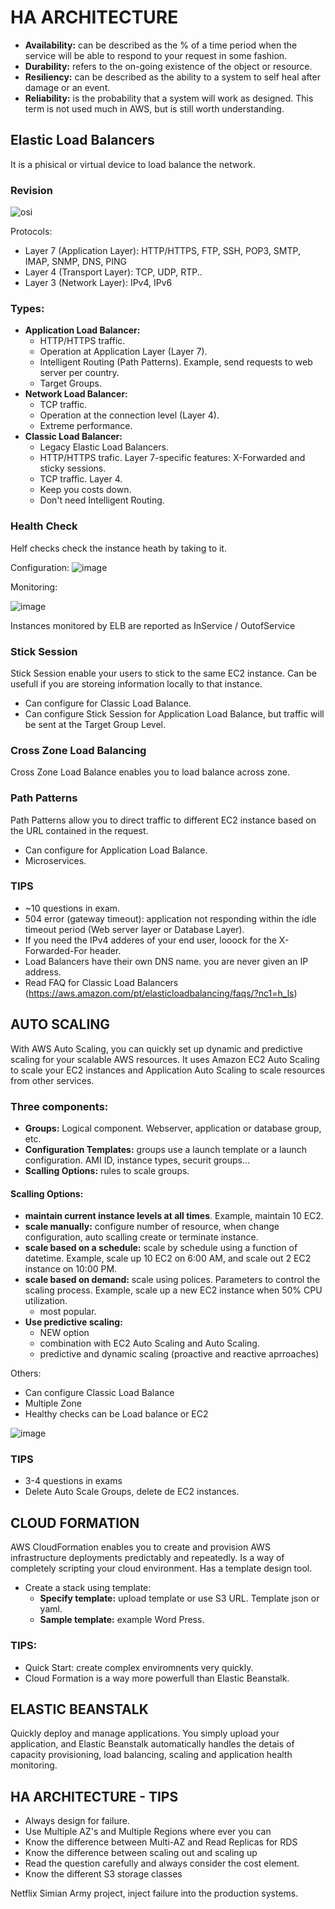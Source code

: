 # HA ARCHITECTURE

- **Availability:** can be described as the % of a time period when the service will be able to respond to your request in some fashion.
- **Durability:** refers to the on-going existence of the object or resource.
- **Resiliency:** can be described as the ability to a system to self heal after damage or an event.
- **Reliability:** is the probability that a system will work as designed. This term is not used much in AWS, but is still worth understanding.


## Elastic Load Balancers

It is a phisical or virtual device to load balance the network.


### Revision

![osi](https://user-images.githubusercontent.com/24825457/81094397-d1f89c80-8ed9-11ea-9354-0bff80cfa932.png)

Protocols:
  - Layer 7 (Application Layer): HTTP/HTTPS, FTP, SSH, POP3, SMTP, IMAP, SNMP, DNS, PING
  - Layer 4 (Transport Layer): TCP, UDP, RTP..
  - Layer 3 (Network Layer): IPv4, IPv6

### Types:

  - **Application Load Balancer:** 
    - HTTP/HTTPS traffic.
    - Operation at Application Layer (Layer 7).
    - Intelligent Routing (Path Patterns). Example, send requests to web server per country.
    - Target Groups.
  - **Network Load Balancer:** 
    - TCP traffic. 
    - Operation at the connection level (Layer 4).
    - Extreme performance.
  - **Classic Load Balancer:** 
    - Legacy Elastic Load Balancers.
    - HTTP/HTTPS trafic. Layer 7-specific features: X-Forwarded and sticky sessions.
    - TCP traffic. Layer 4.
    - Keep you costs down.
    - Don't need Intelligent Routing.

### Health Check

Helf checks check the instance heath by taking to it.
 
Configuration: 
![image](https://user-images.githubusercontent.com/24825457/81099716-babdad00-8ee1-11ea-8ffb-bcf36f553641.png)

Monitoring:

![image](https://user-images.githubusercontent.com/24825457/81100073-49322e80-8ee2-11ea-83ab-13257fb95fe7.png)

Instances monitored by ELB are reported as InService / OutofService 
 
### Stick Session

Stick Session enable your users to stick to the same EC2 instance. Can be usefull if you are storeing information locally to that instance.

  - Can configure for Classic Load Balance.
  - Can configure Stick Session for Application Load Balance, but traffic will be sent at the Target Group Level.
  
### Cross Zone Load Balancing

Cross Zone Load Balance enables you to load balance across zone.

### Path Patterns

Path Patterns allow you to direct traffic to different EC2 instance based on the URL contained in the request.

  - Can configure for Application Load Balance.
  - Microservices.

### TIPS
 - ~10 questions in exam.
 - 504 error (gateway timeout): application not responding within the idle timeout period (Web server layer or Database Layer).
 - If you need the IPv4 adderes of your end user, looock for the X-Forwarded-For header.
 - Load Balancers have their own DNS name. you are never given an IP address.
 - Read FAQ for Classic Load Balancers (https://aws.amazon.com/pt/elasticloadbalancing/faqs/?nc1=h_ls)	

## AUTO SCALING

With AWS Auto Scaling, you can quickly set up dynamic and predictive scaling for your scalable AWS resources. It uses Amazon EC2 Auto Scaling to scale your EC2 instances and Application Auto Scaling to scale resources from other services.

### Three components:
  
  - **Groups:** Logical component. Webserver, application or database group, etc.
  - **Configuration Templates:** groups use a launch template or a launch configuration. AMI ID, instance types, securit groups...
  - **Scalling Options:** rules to scale groups.
  
#### Scalling Options:

  - **maintain current instance levels at all times**. Example, maintain 10 EC2.
  - **scale manually:** configure number of resource, when change configuration, auto scalling create or terminate instance.
  - **scale based on a schedule:** scale by schedule using a function of datetime. Example, scale up 10 EC2 on 6:00 AM, and scale out 2 EC2 instance on 10:00 PM. 
  - **scale based on demand:** scale using polices. Parameters to control the scaling process. Example, scale up a new EC2 instance when 50% CPU utilization.
    - most popular.
  - **Use predictive scaling:**
    - NEW option
    - combination with EC2 Auto Scaling and Auto Scaling.
    - predictive and dynamic scaling (proactive and reactive aprroaches)

Others:

  - Can configure Classic Load Balance
  - Multiple Zone
  - Healthy checks can be Load balance or EC2

![image](https://user-images.githubusercontent.com/24825457/81106420-ee9dd000-8eeb-11ea-8602-5afc9cb6c00d.png)


### TIPS

  - 3-4 questions in exams
  - Delete Auto Scale Groups, delete de EC2 instances.


## CLOUD FORMATION

AWS CloudFormation enables you to create and provision AWS infrastructure deployments predictably and repeatedly. Is a way of completely scripting your cloud environment. Has a template design tool.

  - Create a stack using template:
    - **Specify template:** upload template or use S3 URL. Template json or yaml.
    - **Sample template:** example Word Press.

### TIPS:
  - Quick Start: create complex enviromnents very quickly.
  - Cloud Formation is a way more powerfull than Elastic Beanstalk.


## ELASTIC BEANSTALK

Quickly deploy and manage applications. You simply upload your application, and Elastic Beanstalk automatically handles the detais of capacity provisioning, load balancing, scaling and application health monitoring.


## HA ARCHITECTURE - TIPS

  - Always design for failure.
  - Use Multiple AZ's and Multiple Regions where ever you can
  - Know the difference between Multi-AZ and Read Replicas for RDS
  - Know the difference between scaling out and scaling up
  - Read the question carefully and always consider the cost element.
  - Know the different S3 storage classes
    
Netflix Simian Army project, inject failure into the production systems.


